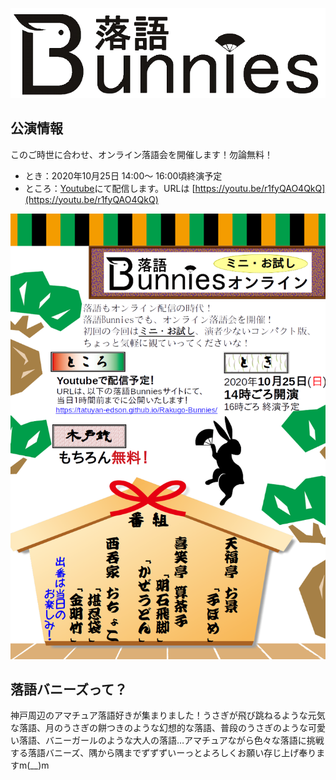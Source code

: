 ![落語バニーズ](./img/Logo.png "落語バニーズ")

## 公演情報

このご時世に合わせ、オンライン落語会を開催します！勿論無料！

* とき：2020年10月25日 14:00〜 16:00頃終演予定
* ところ：[Youtube](https://youtu.be/r1fyQAO4QkQ)にて配信します。URLは [https://youtu.be/r1fyQAO4QkQ](https://youtu.be/r1fyQAO4QkQ)

![落語バニーズミニ・お試しオンライン](./img/Chirashi/Online00告知チラシ.png "落語バニーズミニ・お試しオンライン")

## 落語バニーズって？

神戸周辺のアマチュア落語好きが集まりました！うさぎが飛び跳ねるような元気な落語、月のうさぎの餅つきのような幻想的な落語、普段のうさぎのような可愛い落語、バニーガールのような大人の落語…アマチュアながら色々な落語に挑戦する落語バニーズ、隅から隅までずずずいーっとよろしくお願い存じ上げ奉りますm(__)m
